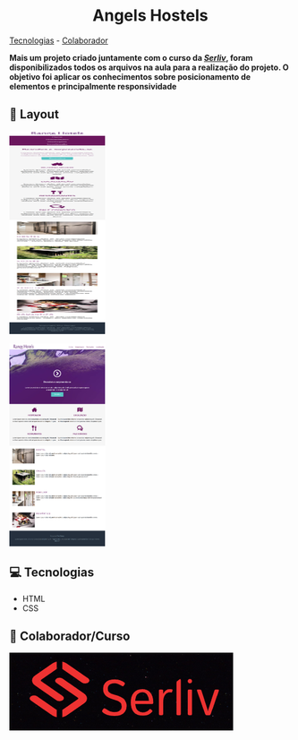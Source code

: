 <h1 align="center">Angels Hostels</h1>

[Tecnologias](#tecnologias) - [Colaborador](#colaborador/curso)

**Mais um projeto criado juntamente com o curso da *[Serliv](https://bit.ly/css-html-js)*, foram disponibilizados todos os arquivos na aula para a realização do projeto. O objetivo foi aplicar os conhecimentos sobre posicionamento de elementos e principalmente responsividade**

## 🎨 Layout

<img src="/images/print-pag-angels-hostels-mobile.png" 
width="171"
height="362"> 

<img src="/images/print-pag-angels-hostels-pc.png"
width="171"
height="362">
<!-- ![](/images/print-pag-angels-hostels-pc.png) -->

<a id="tecnologias"></a>
## 💻 Tecnologias

- HTML
- CSS

<a id=colaborador/curso></a>
## 🤝 Colaborador/Curso 

[![logo serliv](/images/logo-serliv.jpg "Logo serliv")](https://bit.ly/css-html-js)